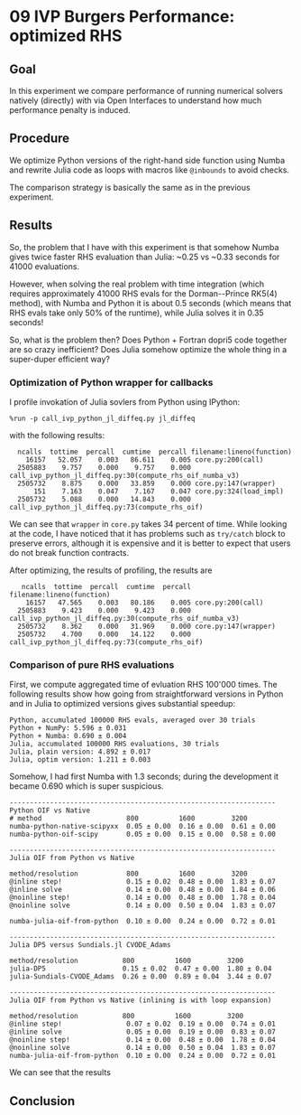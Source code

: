 # 09 IVP Burgers Performance: optimized RHS

## Goal
In this experiment we compare performance of running numerical solvers natively (directly)
with via Open Interfaces to understand how much performance penalty
is induced.

## Procedure

We optimize Python versions of the right-hand side function using Numba
and rewrite Julia code as loops with macros like `@inbounds` to avoid checks.

The comparison strategy is basically the same as in the previous experiment.

## Results

So, the problem that I have with this experiment is that somehow Numba
gives twice faster RHS evaluation than Julia: ~0.25 vs ~0.33 seconds
for 41000 evaluations.

However, when solving the real problem with time integration (which
requires approximately 41000 RHS evals for the Dorman--Prince RK5(4) method),
with Numba and Python it is about 0.5 seconds (which means that RHS evals
take only 50% of the runtime), while Julia solves it in 0.35 seconds!

So, what is the problem then? Does Python + Fortran dopri5 code together
are so crazy inefficient?
Does Julia somehow optimize the whole thing in a super-duper efficient way?

### Optimization of Python wrapper for callbacks

I profile invokation of Julia sovlers from Python using IPython:
```
%run -p call_ivp_python_jl_diffeq.py jl_diffeq
```
with the following results:
```
  ncalls  tottime  percall  cumtime  percall filename:lineno(function)
    16157   52.057    0.003   86.611    0.005 core.py:200(call)
  2505883    9.757    0.000    9.757    0.000 call_ivp_python_jl_diffeq.py:30(compute_rhs_oif_numba_v3)
  2505732    8.875    0.000   33.859    0.000 core.py:147(wrapper)
      151    7.163    0.047    7.167    0.047 core.py:324(load_impl)
  2505732    5.088    0.000   14.843    0.000 call_ivp_python_jl_diffeq.py:73(compute_rhs_oif)
```
We can see that `wrapper` in `core.py` takes 34 percent of time.
While looking at the code, I have noticed that it has problems such as
`try/catch` block to preserve errors, although it is expensive and it is better
to expect that users do not break function contracts.

After optimizing, the results of profiling, the results are
```
   ncalls  tottime  percall  cumtime  percall filename:lineno(function)
    16157   47.565    0.003   80.186    0.005 core.py:200(call)
  2505883    9.423    0.000    9.423    0.000 call_ivp_python_jl_diffeq.py:30(compute_rhs_oif_numba_v3)
  2505732    8.362    0.000   31.969    0.000 core.py:147(wrapper)
  2505732    4.700    0.000   14.122    0.000 call_ivp_python_jl_diffeq.py:73(compute_rhs_oif)
```

### Comparison of pure RHS evaluations

First, we compute aggregated time of evluation RHS 100'000 times.
The following results show how going from straightforward versions
in Python and in Julia to optimized versions gives substantial speedup:
```
Python, accumulated 100000 RHS evals, averaged over 30 trials
Python + NumPy: 5.596 ± 0.031
Python + Numba: 0.690 ± 0.004
Julia, accumulated 100000 RHS evaluations, 30 trials
Julia, plain version: 4.892 ± 0.017
Julia, optim version: 1.211 ± 0.003
```
Somehow, I had first Numba with 1.3 seconds; during the development
it became 0.690 which is super suspicious.

```
------------------------------------------------------------------
Python OIF vs Native
# method                     800          1600         3200
numba-python-native-scipyxx  0.05 ± 0.00  0.16 ± 0.00  0.61 ± 0.00
numba-python-oif-scipy       0.05 ± 0.00  0.15 ± 0.00  0.58 ± 0.00

------------------------------------------------------------------
Julia OIF from Python vs Native

method/resolution            800          1600         3200
@inline step!                0.15 ± 0.02  0.48 ± 0.00  1.83 ± 0.07
@inline solve                0.14 ± 0.00  0.48 ± 0.00  1.84 ± 0.06
@noinline step!              0.14 ± 0.00  0.48 ± 0.00  1.78 ± 0.04
@noinline solve              0.14 ± 0.00  0.50 ± 0.04  1.83 ± 0.07

numba-julia-oif-from-python  0.10 ± 0.00  0.24 ± 0.00  0.72 ± 0.01

------------------------------------------------------------------
Julia DP5 versus Sundials.jl CVODE_Adams

method/resolution           800          1600         3200
julia-DP5                   0.15 ± 0.02  0.47 ± 0.00  1.80 ± 0.04
julia-Sundials-CVODE_Adams  0.26 ± 0.00  0.89 ± 0.04  3.44 ± 0.07

------------------------------------------------------------------
Julia OIF from Python vs Native (inlining is with loop expansion)

method/resolution           800          1600         3200
@inline step!                0.07 ± 0.02  0.19 ± 0.00  0.74 ± 0.01
@inline solve                0.05 ± 0.00  0.19 ± 0.00  0.83 ± 0.07
@noinline step!              0.14 ± 0.00  0.48 ± 0.00  1.78 ± 0.04
@noinline solve              0.14 ± 0.00  0.50 ± 0.04  1.83 ± 0.07
numba-julia-oif-from-python  0.10 ± 0.00  0.24 ± 0.00  0.72 ± 0.01
```

We can see that the results

## Conclusion
